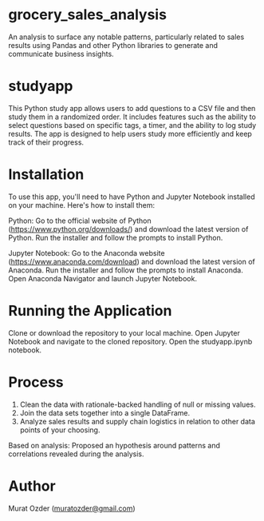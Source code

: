# grocery_sales_analysis
An analysis to surface any notable patterns, particularly related to sales results using Pandas and other Python libraries to generate and communicate business insights.

# studyapp
This Python study app allows users to add questions to a CSV file and then study them in a randomized order. It includes features such as the ability to select questions based on specific tags, a timer, and the ability to log study results. The app is designed to help users study more efficiently and keep track of their progress.

# Installation

To use this app, you'll need to have Python and Jupyter Notebook installed on your machine. Here's how to install them:

Python: Go to the official website of Python (https://www.python.org/downloads/) and download the latest version of Python. Run the installer and follow the prompts to install Python.

Jupyter Notebook: Go to the Anaconda website (https://www.anaconda.com/download) and download the latest version of Anaconda. Run the installer and follow the prompts to install Anaconda. Open Anaconda Navigator and launch Jupyter Notebook.

# Running the Application

Clone or download the repository to your local machine. Open Jupyter Notebook and navigate to the cloned repository. Open the studyapp.ipynb notebook.

# Process

1. Clean the data with rationale-backed handling of null or missing values.
2. Join the data sets together into a single DataFrame.
3. Analyze sales results and supply chain logistics in relation to other data points of your choosing.

Based on analysis: Proposed an hypothesis around patterns and correlations revealed during the analysis.

# Author

Murat Ozder (muratozder@gmail.com)
